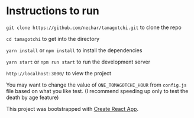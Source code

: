 # Instructions to run

`git clone https://github.com/nechar/tamagotchi.git` to clone the repo

`cd tamagotchi` to get into the directory

`yarn install` or `npm install` to install the dependencies

`yarn start` or `npm run start` to run the development server

`http://localhost:3000/` to view the project

You may want to change the value of `ONE_TOMAGOTCHI_HOUR` from `config.js` file based on what you like test.
(I recommend speeding up only to test the death by age feature)

This project was bootstrapped with [Create React App](https://github.com/facebook/create-react-app).
